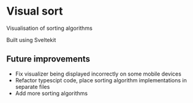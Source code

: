 # Visual sort

Visualisation of sorting algorithms

Built using Sveltekit

## Future improvements

- Fix visualizer being displayed incorrectly on some mobile devices
- Refactor typescipt code, place sorting algorithm implementations in separate files
- Add more sorting algorithms